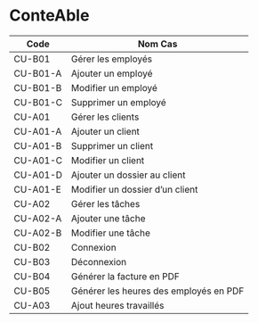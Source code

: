 # ConteAble
| Code | Nom Cas |
| ---- | ------- |
| CU-B01 | Gérer les employés |
| CU-B01-A | Ajouter un employé |
| CU-B01-B | Modifier un employé |
| CU-B01-C | Supprimer un employé |
| CU-A01 | Gérer les clients |
| CU-A01-A | Ajouter un client |
| CU-A01-B | Supprimer un client |
| CU-A01-C | Modifier un client |
| CU-A01-D | Ajouter un dossier au client |
| CU-A01-E | Modifier un dossier d’un client |
| CU-A02 | Gérer les tâches |
| CU-A02-A | Ajouter une tâche |
| CU-A02-B | Modifier une tâche |
| CU-B02 | Connexion |
| CU-B03 | Déconnexion |
| CU-B04 | Générer la facture en PDF |
| CU-B05 | Générer les heures des employés en PDF |
| CU-A03 | Ajout heures travaillés |



